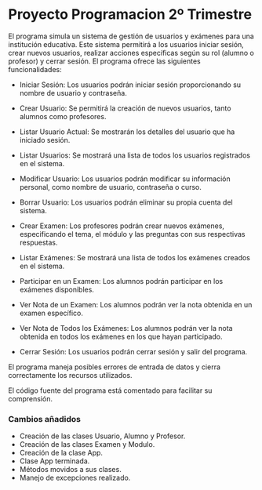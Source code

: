 # Proyecto Programacion 2º Trimestre

El programa simula un sistema de gestión de usuarios y exámenes para una institución educativa. Este sistema permitirá a los usuarios iniciar sesión, crear nuevos usuarios, realizar acciones específicas según su rol (alumno o profesor) y cerrar sesión.
El programa ofrece las siguientes funcionalidades:

- Iniciar Sesión: Los usuarios podrán iniciar sesión proporcionando su nombre de usuario y contraseña.

- Crear Usuario: Se permitirá la creación de nuevos usuarios, tanto alumnos como profesores.

- Listar Usuario Actual: Se mostrarán los detalles del usuario que ha iniciado sesión.

- Listar Usuarios: Se mostrará una lista de todos los usuarios registrados en el sistema.

- Modificar Usuario: Los usuarios podrán modificar su información personal, como nombre de usuario, contraseña o curso.

- Borrar Usuario: Los usuarios podrán eliminar su propia cuenta del sistema.

- Crear Examen: Los profesores podrán crear nuevos exámenes, especificando el tema, el módulo y las preguntas con sus respectivas respuestas.

- Listar Exámenes: Se mostrará una lista de todos los exámenes creados en el sistema.

- Participar en un Examen: Los alumnos podrán participar en los exámenes disponibles.

- Ver Nota de un Examen: Los alumnos podrán ver la nota obtenida en un examen específico.

- Ver Nota de Todos los Exámenes: Los alumnos podrán ver la nota obtenida en todos los exámenes en los que hayan participado.

- Cerrar Sesión: Los usuarios podrán cerrar sesión y salir del programa.

El programa maneja posibles errores de entrada de datos y cierra correctamente los recursos utilizados.

El código fuente del programa está comentado para facilitar su comprensión.

### Cambios añadidos
- Creación de las clases Usuario, Alumno y Profesor.
- Creación de las clases Examen y Modulo.
- Creación de la clase App.
- Clase App terminada.
- Métodos movidos a sus clases.
- Manejo de excepciones realizado.

